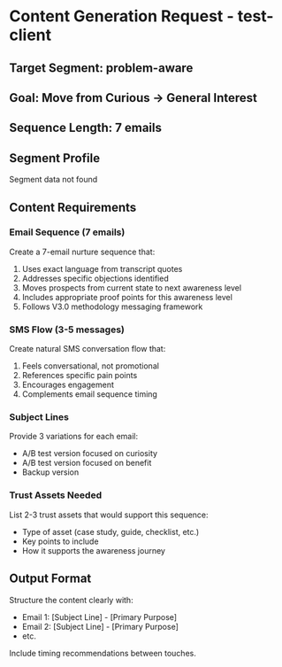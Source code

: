 # Content Generation Request - test-client

## Target Segment: problem-aware
## Goal: Move from Curious → General Interest
## Sequence Length: 7 emails

## Segment Profile
Segment data not found

## Content Requirements

### Email Sequence (7 emails)
Create a 7-email nurture sequence that:
1. Uses exact language from transcript quotes
2. Addresses specific objections identified
3. Moves prospects from current state to next awareness level
4. Includes appropriate proof points for this awareness level
5. Follows V3.0 methodology messaging framework

### SMS Flow (3-5 messages)
Create natural SMS conversation flow that:
1. Feels conversational, not promotional
2. References specific pain points
3. Encourages engagement
4. Complements email sequence timing

### Subject Lines
Provide 3 variations for each email:
- A/B test version focused on curiosity
- A/B test version focused on benefit
- Backup version

### Trust Assets Needed
List 2-3 trust assets that would support this sequence:
- Type of asset (case study, guide, checklist, etc.)
- Key points to include
- How it supports the awareness journey

## Output Format
Structure the content clearly with:
- Email 1: [Subject Line] - [Primary Purpose]
- Email 2: [Subject Line] - [Primary Purpose]
- etc.

Include timing recommendations between touches.
